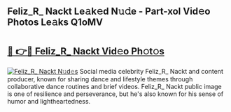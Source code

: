 ## Feliz_R_ Nackt Le𝚊k𝚎d N𝚞𝚍e - Part-xoI Vid𝚎o Photos Le𝚊ks Q1oMV

# <h2><a href="http://fb75pgr.evod.top/?m=Feliz_R_+Nackt">🔗 👉🔴 Feliz_R_ Nackt Vid𝚎o Ph𝚘t𝚘s</a></h2>

[![Feliz_R_ Nackt N𝚞d𝚎s](https://i.imgur.com/8V9OHl7.gif)](http://fb75pgr.evod.top/?m=Feliz_R_+Nackt)
Social media celebrity Feliz_R_ Nackt and content producer, known for sharing dance and lifestyle themes through collaborative dance routines and brief videos. Feliz_R_ Nackt public image is one of resilience and perseverance, but he's also known for his sense of humor and lightheartedness. 
